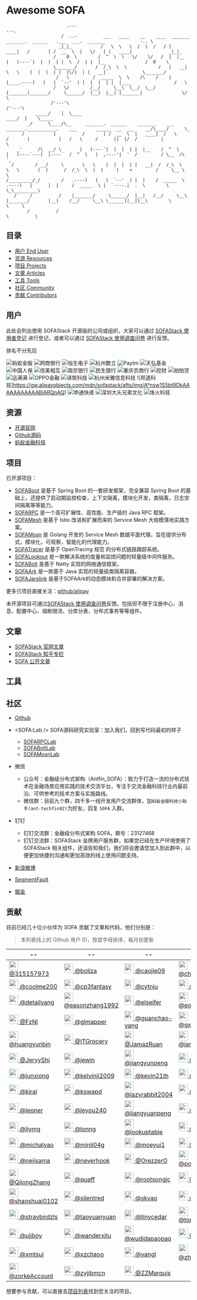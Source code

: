 # Awesome SOFA

```plain
                       .---                                                                                                   ---.
                     /  ..-          ___   ____    __    ____  _______     _______.  ______   .___  ___.  _______             -.. \
                    _|_|_           /   \  \   \  /  \  /   / |   ____|   /       | /  __  \  |   \/   | |   ____|              _|_|_
                  /    O  \        /  ^  \  \   \/    \/   /  |  |__     |   (----`|  |  |  | |  \  /  | |  |__               /  O    \
                  \_______/       /  /_\  \  \            /   |   __|     \   \    |  |  |  | |  |\/|  | |   __|              \_______/
                   /   \         /  _____  \  \    /\    /    |  |____.----)   |   |  `--'  | |  |  |  | |  |____                /   \
                  /   \/        /__/     \__\  \__/  \__/     |_______|_______/     \______/  |__|  |__| |_______|               \/   \
                 /'---'\                                                                                                         /'---'\
           _____/    |  \____                                                                                               ____/  |    \_____
        _/      \____/\__     _______.  ______    _______    ___           _______.___________.    ___       ______  __  ___    __/\____/      \_
      /           |          /       | /  __  \  |   ____|  /   \         /       |           |   /   \     /      ||  |/  /         |            \
    _'      /\  __/ \       |   (----`|  |  |  | |  |__    /  ^  \       |   (----`---|  |----`  /  ^  \   |  ,----'|  '  /         / \__  /\      '_
  /        / __/     \       \   \    |  |  |  | |   __|  /  /_\  \       \   \       |  |      /  /_\  \  |  |     |    <         /     \__ \        \
/_________/_/        /   .----)   |   |  `--'  | |  |    /  _____  \  .----)   |      |  |     /  _____  \ |  `----.|  .  \        \        \_\_________\
   /     /          /    |_______/     \______/  |__|   /__/     \__\ |_______/       |__|    /__/     \__\ \______||__|\__\        \          \     \
        /          /                                                                                                                 \          \
```

## 目录

- [用户 End User](#enduser)
- [资源 Resources](#resources)
- [项目 Projects](#projects)
- [文章 Articles](#articles)
- [工具 Tools](#tools)
- [社区 Community](#community)
- [贡献 Contributors](#contributors)

<span id="enduser" /> 

## 用户

此处会列出使用 SOFAStack 开源版的公司或组织，大家可以通过 [SOFAStack 使用者登记](https://github.com/alipay/sofastack-doc/issues/42) 进行登记，或者可以通过 [SOFAStack 使用调查问卷](https://wj.qq.com/s/2698623/5fe1) 进行反馈。

排名不分先后

![蚂蚁金服](https://gw.alipayobjects.com/mdn/sofastack/afts/img/A*5LsoS4R5rzAAAAAAAAAAAABjARQnAQ)
![网商银行](https://gw.alipayobjects.com/mdn/sofastack/afts/img/A*uAmFRZQ0Z4YAAAAAAAAAAABjARQnAQ)
![恒生电子](https://gw.alipayobjects.com/mdn/sofastack/afts/img/A*_iGLRq0Ih-IAAAAAAAAAAABjARQnAQ)
![杭州数立](https://gw.alipayobjects.com/mdn/sofastack/afts/img/A*VYr5Q5hdrwoAAAAAAAAAAABjARQnAQ)
![Paytm](https://gw.alipayobjects.com/mdn/sofastack/afts/img/A*a0fvTKJ1Xv8AAAAAAAAAAABjARQnAQ)
![天弘基金](https://gw.alipayobjects.com/mdn/sofastack/afts/img/A*99OQT7lDBsMAAAAAAAAAAABjARQnAQ)
![中国人保](https://gw.alipayobjects.com/mdn/sofastack/afts/img/A*P1BARJxwv1sAAAAAAAAAAABjARQnAQ)
![信美相互](https://gw.alipayobjects.com/mdn/sofastack/afts/img/A*jAzWQpIgFUAAAAAAAAAAAABjARQnAQ)
![南京银行](https://gw.alipayobjects.com/mdn/sofastack/afts/img/A*q9PMQI7hs8sAAAAAAAAAAABjARQnAQ)
![民生银行](https://gw.alipayobjects.com/mdn/sofastack/afts/img/A*GnUuSKmOtS4AAAAAAAAAAABjARQnAQ)
![重庆农商行](https://gw.alipayobjects.com/mdn/sofastack/afts/img/A*FKrxSYhdi2wAAAAAAAAAAABjARQnAQ)
![挖财](https://gw.alipayobjects.com/mdn/sofastack/afts/img/A*lVrVT4dpSDEAAAAAAAAAAABjARQnAQ)
![拍拍贷](https://gw.alipayobjects.com/mdn/sofastack/afts/img/A*TAePS6j56LsAAAAAAAAAAABjARQnAQ)
![运满满](https://gw.alipayobjects.com/mdn/sofastack/afts/img/A*_kBbQYUYdIQAAAAAAAAAAABjARQnAQ)
![OPPO金融](https://gw.alipayobjects.com/mdn/sofastack/afts/img/A*mU40QaJkwZYAAAAAAAAAAABjARQnAQ)
![译筑科技](https://gw.alipayobjects.com/mdn/sofastack/afts/img/A*wuKSTpZSEkEAAAAAAAAAAABjARQnAQ)
![杭州米雅信息科技](https://gw.alipayobjects.com/mdn/sofastack/afts/img/A*v6pyR5YsFmUAAAAAAAAAAABjARQnAQ)
![邦道科技]https://gw.alipayobjects.com/mdn/sofastack/afts/img/A*nsw1S5bt9DkAAAAAAAAAAABjARQnAQ)
![申通快递](https://gw.alipayobjects.com/mdn/sofastack/afts/img/A*C3ncSpDsjS8AAAAAAAAAAABjARQnAQ)
![深圳大头兄弟文化](https://gw.alipayobjects.com/mdn/sofastack/afts/img/A*8AYmRowxSC0AAAAAAAAAAABjARQnAQ)
![烽火科技](https://gw.alipayobjects.com/mdn/sofastack/afts/img/A*MjuuT4omCrwAAAAAAAAAAABjARQnAQ)

<span id="resources" /> 

## 资源

- [开源官网](https://www.sofastack.tech)
- [Github源码](https://github.com/alipay?q=sofa)
- [蚂蚁金融科技](https://tech.antfin.com/sofa)

<span id="projects" /> 

## 项目 

已开源项目：

- [SOFABoot](https://github.com/alipay/sofa-boot) 是基于 Spring Boot 的一套研发框架，完全兼容 Spring Boot 的基础上，还提供了启动期监控检查，上下文隔离，模块化开发，类隔离，日志空间隔离等等能力。
- [SOFARPC](https://github.com/alipay/sofa-rpc) 是一个高可扩展性、高性能、生产级的 Java RPC 框架。
- [SOFAMesh](https://github.com/alipay/sofa-mesh) 是基于 Istio 改进和扩展而来的 Service Mesh 大规模落地实践方案。
- [SOFAMosn](https://github.com/alipay/sofa-mosn) 是 Golang 开发的 Service Mesh 数据平面代理，旨在提供分布式，模块化，可观察，智能化的代理能力。
- [SOFATracer](https://github.com/alipay/sofa-tracer) 是基于 OpenTracing 规范 的分布式链路跟踪系统。
- [SOFALookout](https://github.com/alipay/sofa-lookout) 是一款解决系统的度量和监控问题的轻量级中间件服务。
- [SOFABolt](https://github.com/alipay/sofa-bolt) 是基于 Netty 实现的网络通信框架。
- [SOFAArk](https://github.com/alipay/sofa-ark) 是一款基于 Java 实现的轻量级类隔离容器。
- [SOFAJarslink](https://github.com/alipay/sofa-jarslink) 是基于SOFAArk的动态模块和合并部署的解决方案。

更多已项目直接关注：[github/alipay](https://github.com/alipay?q=sofa)

未开源项目可通过[SOFAStack 使用调查问卷](https://wj.qq.com/s/2698623/5fe1)反馈。包括但不限于注册中心、消息、配置中心、熔断限流、分库分表、分布式事务等等组件。

<span id="articles" /> 

## 文章

- [SOFAStack 官网文章](https://www.sofastack.tech/posts)
- [SOFAStack 知乎专栏](https://zhuanlan.zhihu.com/sofastack)
- [SOFA 公开文章](https://www.yuque.com/huarou/gd4szw)

<span id="tools" /> 

## 工具

<span id="community" /> 

## 社区

- [Github](https://github.com/alipay/)
- <SOFA:Lab /> SOFA源码研究实验室：加入我们，回到写代码最初的样子
  - [SOFARPCLab](https://www.yuque.com/sofarpclab)
  - [SOFABoltLab](https://www.yuque.com/sofaboltlab)
  - [SOFAMosnLab](https://www.yuque.com/sofamosn)
- 微信
  - 公众号：金融级分布式架构（Antfin_SOFA）：致力于打造一流的分布式技术在金融场景应用实践的技术交流平台，专注于交流金融科技行业内最前沿、可供参考的技术方案与实施路线。
  - 微信群：目前九个群，四千多一线开发用户交流群体，加`蚂蚁金服科技小助手(ant-techfin02)`为好友，回复 `SOFA` 入群。
- 钉钉
  - 钉钉交流群：金融级分布式架构 SOFA，群号：23127468
  - 钉钉交流群：SOFAStack 金牌用户服务群，如果您已经在生产环境使用了 SOFAStack 相关组件，还请告知我们，我们将会邀请您加入到此群中，以便更加快捷的沟通和更加高效的线上使用问题支持。
- [新浪微博](https://weibo.com/sofastack)

- [SegmentFault](https://segmentfault.com/t/sofa)
- [掘金](https://juejin.im/user/5a42596ff265da43062b06e8)

<span id="contributors" /> 

## 贡献

目前已经几十位小伙伴为 SOFA 贡献了文章和代码，他们分别是：
> 本列表线上的 Github 用户 ID，按首字母排序，每月初更新

| -- | -- | -- | -- | -- |
| -- | -- | -- | -- | -- |
| <a href="http://github.com/315157973" target="_blank"><img src="https://avatars2.githubusercontent.com/u/9758905?v=4&s=25" weight="25" height="25" /> @315157973</a> | <a href="http://github.com/boliza" target="_blank"><img src="https://avatars3.githubusercontent.com/u/1076043?v=4&s=25" weight="25" height="25" /> @boliza</a> | <a href="http://github.com/caojie09" target="_blank"><img src="https://avatars2.githubusercontent.com/u/38058846?v=4&s=25" weight="25" height="25" /> @caojie09</a> | <a href="http://github.com/chenhui0212" target="_blank"><img src="https://avatars3.githubusercontent.com/u/6693957?v=4&s=25" weight="25" height="25" /> @chenhui0212</a> | <a href="http://github.com/choleraehyq" target="_blank"><img src="https://avatars3.githubusercontent.com/u/8923413?v=4&s=25" weight="25" height="25" /> @choleraehyq</a> |
| <a href="http://github.com/coolme200" target="_blank"><img src="https://avatars0.githubusercontent.com/u/1400114?v=4&s=25" weight="25" height="25" /> @coolme200</a> | <a href="http://github.com/cp3fantasy" target="_blank"><img src="https://avatars2.githubusercontent.com/u/5997617?v=4&s=25" weight="25" height="25" /> @cp3fantasy</a> | <a href="http://github.com/cytnju" target="_blank"><img src="https://avatars2.githubusercontent.com/u/23069836?v=4&s=25" weight="25" height="25" /> @cytnju</a> | <a href="http://github.com/dawxy" target="_blank"><img src="https://avatars1.githubusercontent.com/u/11092308?v=4&s=25" weight="25" height="25" /> @dawxy</a> | <a href="http://github.com/dbl-x" target="_blank"><img src="https://avatars3.githubusercontent.com/u/3138469?v=4&s=25" weight="25" height="25" /> @dbl-x</a> |
| <a href="http://github.com/detailyang" target="_blank"><img src="https://avatars3.githubusercontent.com/u/3370345?v=4&s=25" weight="25" height="25" /> @detailyang</a> | <a href="http://github.com/easonzhang1992" target="_blank"><img src="https://avatars1.githubusercontent.com/u/25562228?v=4&s=25" weight="25" height="25" /> @easonzhang1992</a> | <a href="http://github.com/elseifer" target="_blank"><img src="https://avatars3.githubusercontent.com/u/16420699?v=4&s=25" weight="25" height="25" /> @elseifer</a> | <a href="http://github.com/eonezhang" target="_blank"><img src="https://avatars3.githubusercontent.com/u/1627260?v=4&s=25" weight="25" height="25" /> @eonezhang</a> | <a href="http://github.com/fleeto" target="_blank"><img src="https://avatars3.githubusercontent.com/u/6958477?v=4&s=25" weight="25" height="25" /> @fleeto</a> |
| <a href="http://github.com/FzNl" target="_blank"><img src="https://avatars1.githubusercontent.com/u/8958571?v=4&s=25" weight="25" height="25" /> @FzNl</a> | <a href="http://github.com/glmapper" target="_blank"><img src="https://avatars1.githubusercontent.com/u/35319286?v=4&s=25" weight="25" height="25" /> @glmapper</a> | <a href="http://github.com/guanchao-yang" target="_blank"><img src="https://avatars3.githubusercontent.com/u/32863418?v=4&s=25" weight="25" height="25" /> @guanchao-yang</a> | <a href="http://github.com/gxcsoccer" target="_blank"><img src="https://avatars2.githubusercontent.com/u/1207064?v=4&s=25" weight="25" height="25" /> @gxcsoccer</a> | <a href="http://github.com/hqq2023623" target="_blank"><img src="https://avatars2.githubusercontent.com/u/6971152?v=4&s=25" weight="25" height="25" /> @hqq2023623</a> |
| <a href="http://github.com/huangyunbin" target="_blank"><img src="https://avatars2.githubusercontent.com/u/1046037?v=4&s=25" weight="25" height="25" /> @huangyunbin</a> | <a href="http://github.com/ITGrocery" target="_blank"><img src="https://avatars3.githubusercontent.com/u/10252344?v=4&s=25" weight="25" height="25" /> @ITGrocery</a> | <a href="http://github.com/JamazRuan" target="_blank"><img src="https://avatars1.githubusercontent.com/u/44109623?v=4&s=25" weight="25" height="25" /> @JamazRuan</a> | <a href="http://github.com/jaredleechn" target="_blank"><img src="https://avatars3.githubusercontent.com/u/5318333?v=4&s=25" weight="25" height="25" /> @jaredleechn</a> | <a href="http://github.com/JarVZhao" target="_blank"><img src="https://avatars1.githubusercontent.com/u/39182231?v=4&s=25" weight="25" height="25" /> @JarVZhao</a> |
| <a href="http://github.com/JervyShi" target="_blank"><img src="https://avatars0.githubusercontent.com/u/1862729?v=4&s=25" weight="25" height="25" /> @JervyShi</a> | <a href="http://github.com/jewin" target="_blank"><img src="https://avatars1.githubusercontent.com/u/5440811?v=4&s=25" weight="25" height="25" /> @jewin</a> | <a href="http://github.com/jiangyunpeng" target="_blank"><img src="https://avatars3.githubusercontent.com/u/1752994?v=4&s=25" weight="25" height="25" /> @jiangyunpeng</a> | <a href="http://github.com/jjtyro" target="_blank"><img src="https://avatars1.githubusercontent.com/u/1267286?v=4&s=25" weight="25" height="25" /> @jjtyro</a> | <a href="http://github.com/JoeKerouac" target="_blank"><img src="https://avatars1.githubusercontent.com/u/18147095?v=4&s=25" weight="25" height="25" /> @JoeKerouac</a> |
| <a href="http://github.com/junxiong" target="_blank"><img src="https://avatars3.githubusercontent.com/u/721533?v=4&s=25" weight="25" height="25" /> @junxiong</a> | <a href="http://github.com/kelvinji2009" target="_blank"><img src="https://avatars0.githubusercontent.com/u/881201?v=4&s=25" weight="25" height="25" /> @kelvinji2009</a> | <a href="http://github.com/kevin21th" target="_blank"><img src="https://avatars2.githubusercontent.com/u/41314762?v=4&s=25" weight="25" height="25" /> @kevin21th</a> | <a href="http://github.com/khotyn" target="_blank"><img src="https://avatars1.githubusercontent.com/u/584455?v=4&s=25" weight="25" height="25" /> @khotyn</a> | <a href="http://github.com/killagu" target="_blank"><img src="https://avatars1.githubusercontent.com/u/6897780?v=4&s=25" weight="25" height="25" /> @killagu</a> |
| <a href="http://github.com/kiral" target="_blank"><img src="https://avatars1.githubusercontent.com/u/3823960?v=4&s=25" weight="25" height="25" /> @kiral</a> | <a href="http://github.com/kswapd" target="_blank"><img src="https://avatars2.githubusercontent.com/u/6203557?v=4&s=25" weight="25" height="25" /> @kswapd</a> | <a href="http://github.com/lazyrabbit2004" target="_blank"><img src="https://avatars0.githubusercontent.com/u/42604021?v=4&s=25" weight="25" height="25" /> @lazyrabbit2004</a> | <a href="http://github.com/ldxdl" target="_blank"><img src="https://avatars2.githubusercontent.com/u/40663988?v=4&s=25" weight="25" height="25" /> @ldxdl</a> | <a href="http://github.com/leizhiyuan" target="_blank"><img src="https://avatars3.githubusercontent.com/u/2684384?v=4&s=25" weight="25" height="25" /> @leizhiyuan</a> |
| <a href="http://github.com/leoner" target="_blank"><img src="https://avatars1.githubusercontent.com/u/546535?v=4&s=25" weight="25" height="25" /> @leoner</a> | <a href="http://github.com/leyou240" target="_blank"><img src="https://avatars2.githubusercontent.com/u/9214525?v=4&s=25" weight="25" height="25" /> @leyou240</a> | <a href="http://github.com/liangyuanpeng" target="_blank"><img src="https://avatars1.githubusercontent.com/u/28711504?v=4&s=25" weight="25" height="25" /> @liangyuanpeng</a> | <a href="http://github.com/lichuang" target="_blank"><img src="https://avatars0.githubusercontent.com/u/1998569?v=4&s=25" weight="25" height="25" /> @lichuang</a> | <a href="http://github.com/Lingtaonju" target="_blank"><img src="https://avatars2.githubusercontent.com/u/19946268?v=4&s=25" weight="25" height="25" /> @Lingtaonju</a> |
| <a href="http://github.com/liymg" target="_blank"><img src="https://avatars0.githubusercontent.com/u/36815383?v=4&s=25" weight="25" height="25" /> @liymg</a> | <a href="http://github.com/lonng" target="_blank"><img src="https://avatars3.githubusercontent.com/u/1638682?v=4&s=25" weight="25" height="25" /> @lonng</a> | <a href="http://github.com/lookuptable" target="_blank"><img src="https://avatars1.githubusercontent.com/u/5387584?v=4&s=25" weight="25" height="25" /> @lookuptable</a> | <a href="http://github.com/luyiisme" target="_blank"><img src="https://avatars0.githubusercontent.com/u/15273963?v=4&s=25" weight="25" height="25" /> @luyiisme</a> | <a href="http://github.com/meua" target="_blank"><img src="https://avatars3.githubusercontent.com/u/11570442?v=4&s=25" weight="25" height="25" /> @meua</a> |
| <a href="http://github.com/michalyao" target="_blank"><img src="https://avatars0.githubusercontent.com/u/17451490?v=4&s=25" weight="25" height="25" /> @michalyao</a> | <a href="http://github.com/minli04g" target="_blank"><img src="https://avatars3.githubusercontent.com/u/18209024?v=4&s=25" weight="25" height="25" /> @minli04g</a> | <a href="http://github.com/moeyui1" target="_blank"><img src="https://avatars0.githubusercontent.com/u/11503525?v=4&s=25" weight="25" height="25" /> @moeyui1</a> | <a href="http://github.com/Moriadry" target="_blank"><img src="https://avatars0.githubusercontent.com/u/6925549?v=4&s=25" weight="25" height="25" /> @Moriadry</a> | <a href="http://github.com/NeGnail" target="_blank"><img src="https://avatars2.githubusercontent.com/u/16985636?v=4&s=25" weight="25" height="25" /> @NeGnail</a> |
| <a href="http://github.com/nejisama" target="_blank"><img src="https://avatars0.githubusercontent.com/u/16449274?v=4&s=25" weight="25" height="25" /> @nejisama</a> | <a href="http://github.com/neverhook" target="_blank"><img src="https://avatars0.githubusercontent.com/u/41352674?v=4&s=25" weight="25" height="25" /> @neverhook</a> | <a href="http://github.com/OrezzerO" target="_blank"><img src="https://avatars2.githubusercontent.com/u/13081689?v=4&s=25" weight="25" height="25" /> @OrezzerO</a> | <a href="http://github.com/popomore" target="_blank"><img src="https://avatars1.githubusercontent.com/u/360661?v=4&s=25" weight="25" height="25" /> @popomore</a> | <a href="http://github.com/pxzero" target="_blank"><img src="https://avatars2.githubusercontent.com/u/7530125?v=4&s=25" weight="25" height="25" /> @pxzero</a> |
| <a href="http://github.com/QilongZhang" target="_blank"><img src="https://avatars3.githubusercontent.com/u/8833026?v=4&s=25" weight="25" height="25" /> @QilongZhang</a> | <a href="http://github.com/quaff" target="_blank"><img src="https://avatars0.githubusercontent.com/u/143040?v=4&s=25" weight="25" height="25" /> @quaff</a> | <a href="http://github.com/rootsongjc" target="_blank"><img src="https://avatars3.githubusercontent.com/u/3328185?v=4&s=25" weight="25" height="25" /> @rootsongjc</a> | <a href="http://github.com/ScienJus" target="_blank"><img src="https://avatars3.githubusercontent.com/u/8350653?v=4&s=25" weight="25" height="25" /> @ScienJus</a> | <a href="http://github.com/sevennt" target="_blank"><img src="https://avatars0.githubusercontent.com/u/10843736?v=4&s=25" weight="25" height="25" /> @sevennt</a> |
| <a href="http://github.com/shaoshuai0102" target="_blank"><img src="https://avatars0.githubusercontent.com/u/456108?v=4&s=25" weight="25" height="25" /> @shaoshuai0102</a> | <a href="http://github.com/silentred" target="_blank"><img src="https://avatars0.githubusercontent.com/u/3345293?v=4&s=25" weight="25" height="25" /> @silentred</a> | <a href="http://github.com/skyao" target="_blank"><img src="https://avatars3.githubusercontent.com/u/1582369?v=4&s=25" weight="25" height="25" /> @skyao</a> | <a href="http://github.com/stdupp" target="_blank"><img src="https://avatars3.githubusercontent.com/u/6189788?v=4&s=25" weight="25" height="25" /> @stdupp</a> | <a href="http://github.com/SteNicholas" target="_blank"><img src="https://avatars2.githubusercontent.com/u/10048174?v=4&s=25" weight="25" height="25" /> @SteNicholas</a> |
| <a href="http://github.com/straybirdzls" target="_blank"><img src="https://avatars3.githubusercontent.com/u/7148759?v=4&s=25" weight="25" height="25" /> @straybirdzls</a> | <a href="http://github.com/taoyuanyuan" target="_blank"><img src="https://avatars3.githubusercontent.com/u/2707372?v=4&s=25" weight="25" height="25" /> @taoyuanyuan</a> | <a href="http://github.com/tinycedar" target="_blank"><img src="https://avatars0.githubusercontent.com/u/8019222?v=4&s=25" weight="25" height="25" /> @tinycedar</a> | <a href="http://github.com/tonyhawkwen" target="_blank"><img src="https://avatars2.githubusercontent.com/u/4549311?v=4&s=25" weight="25" height="25" /> @tonyhawkwen</a> | <a href="http://github.com/TreeLin" target="_blank"><img src="https://avatars0.githubusercontent.com/u/2898747?v=4&s=25" weight="25" height="25" /> @TreeLin</a> |
| <a href="http://github.com/ujjboy" target="_blank"><img src="https://avatars1.githubusercontent.com/u/1424920?v=4&s=25" weight="25" height="25" /> @ujjboy</a> | <a href="http://github.com/wanderxjtu" target="_blank"><img src="https://avatars2.githubusercontent.com/u/621135?v=4&s=25" weight="25" height="25" /> @wanderxjtu</a> | <a href="http://github.com/wudidapaopao" target="_blank"><img src="https://avatars3.githubusercontent.com/u/13719073?v=4&s=25" weight="25" height="25" /> @wudidapaopao</a> | <a href="http://github.com/XadillaX" target="_blank"><img src="https://avatars3.githubusercontent.com/u/2842176?v=4&s=25" weight="25" height="25" /> @XadillaX</a> | <a href="http://github.com/xiaoguoqiang" target="_blank"><img src="https://avatars0.githubusercontent.com/u/29472210?v=4&s=25" weight="25" height="25" /> @xiaoguoqiang</a> |
| <a href="http://github.com/xmtsui" target="_blank"><img src="https://avatars0.githubusercontent.com/u/1542690?v=4&s=25" weight="25" height="25" /> @xmtsui</a> | <a href="http://github.com/xzchaoo" target="_blank"><img src="https://avatars0.githubusercontent.com/u/8319940?v=4&s=25" weight="25" height="25" /> @xzchaoo</a> | <a href="http://github.com/yangl" target="_blank"><img src="https://avatars3.githubusercontent.com/u/231353?v=4&s=25" weight="25" height="25" /> @yangl</a> | <a href="http://github.com/zhaojigang" target="_blank"><img src="https://avatars1.githubusercontent.com/u/14085645?v=4&s=25" weight="25" height="25" /> @zhaojigang</a> | <a href="http://github.com/zhenhua" target="_blank"><img src="https://avatars0.githubusercontent.com/u/1314275?v=4&s=25" weight="25" height="25" /> @zhenhua</a> |
| <a href="http://github.com/zorkeAccount" target="_blank"><img src="https://avatars3.githubusercontent.com/u/19190735?v=4&s=25" weight="25" height="25" /> @zorkeAccount</a> | <a href="http://github.com/zyjibmcn" target="_blank"><img src="https://avatars0.githubusercontent.com/u/4906448?v=4&s=25" weight="25" height="25" /> @zyjibmcn</a> | <a href="http://github.com/ZZMarquis" target="_blank"><img src="https://avatars1.githubusercontent.com/u/7624583?v=4&s=25" weight="25" height="25" /> @ZZMarquis</a> 


想要参与贡献，可以直接去[项目列表](#projects)找到您关注的项目。
